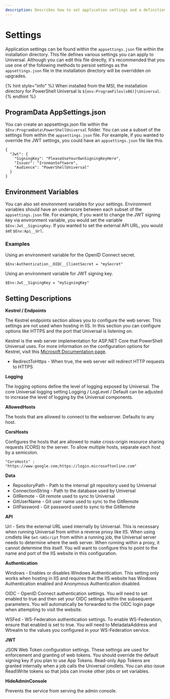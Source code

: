 ```yaml
---
description: Describes how to set application settings and a definition of the settings.
---
```


# Settings

Application settings can be found within the `appsettings.json` file within the installation directory. This file defines various settings you can apply to Universal. Although you can edit this file directly, it's recommended that you use one of the following methods to persist settings as the `appsettings.json` file in the installation directory will be overridden on upgrades. 

{% hint style="info" %}
When installed from the MSI, the installation directory for PowerShell Universal is `${env:ProgramFiles(x86)}\Universal`. 
{% endhint %}

## ProgramData AppSettings.json

You can create an appsettings.json file within the `$Env:ProgramData\PowerShellUniversal` folder. You can use a subset of the settings from within the `appsettings.json` file. For example, if you wanted to override the JWT settings, you could have an `appsettings.json` file like this. 

```text
{
  "Jwt": {  
    "SigningKey": "PleaseUseYourOwnSigningKeyHere",  
    "Issuer": "IronmanSoftware",
    "Audience": "PowerShellUniversal"
  }
}
```

## Environment Variables 

You can also set environment variables for your settings. Environment variables should have an underscore between each subset of the `appsettings.json` file. For example, if you want to change the JWT signing key via environment variable, you would set the variable `$Env:Jwt__SigningKey`. If you wanted to set the external API URL, you would set `$Env:Api__Url`. 

### Examples

Using an environment variable for the OpenID Connect secret.

```text
$Env:Authentication__OIDC__ClientSecret = "mySecret"
```

Using an environment variable for JWT signing key.

```text
$Env:Jwt__SigningKey = "mySigningKey"
```

## Setting Descriptions

**Kestrel / Endpoints** 

The Kestrel endpoints section allows you to configure the web server. This settings are not used when hosting in IIS. In this section you can configure options like HTTPS and the port that Universal is listening on. 

Kestrel is the web server implementation for ASP.NET Core that PowerShell Universal uses. For more information on the configuration options for Kestrel, visit this [Microsoft Documentation page](https://docs.microsoft.com/en-us/aspnet/core/fundamentals/servers/kestrel?view=aspnetcore-3.1#listenoptionsusehttps). 

* RedirectToHttps - When true, the web server will redirect HTTP requests to HTTPS

**Logging**

The logging options define the level of logging exposed by Universal. The core Universal logging setting Logging / LogLevel / Default can be adjusted to increase the level of logging by the Universal components.

**AllowedHosts**

The hosts that are allowed to connect to the webserver. Defaults to any host. 

**CorsHosts**

Configures the hosts that are allowed to make cross-origin resource sharing requests \(CORS\) to the server. To allow multiple hosts, separate each host by a semicolon. 

```text
"CorsHosts" : "https://www.google.com;https://login.microsoftonline.com"
```

**Data**

* RepositoryPath - Path to the internal git repository used by Universal
* ConnectionString - Path to the database used by Universal
* GitRemote - Git remote used to sync to Universal
* GitUserName - Git user name used to sync to the GitRemote
* GitPassword - Git password used to sync to the GitRemote

**API**

Url - Sets the external URL used internally by Universal. This is necessary when running Universal from within a reverse proxy like IIS. When using cmdlets like `Get-UAScript` from within a running job, the Universal server needs to determine where the web server. When running within a proxy, it cannot determine this itself. You will want to configure this to point to the name and port of the IIS website in this configuration. 

**Authentication**

Windows - Enables or disables Windows Authentication. This setting only works when hosting in IIS and requires that the IIS website has Windows Authentication enabled and Anonymous Authentication disabled. 

OIDC - OpenID Connect authentication settings. You will need to set enabled to true and then set your OIDC settings within the subsequent parameters. You will automatically be forwarded to the OIDC login page when attempting to visit the website. 

WSFed - WS-Federation authentication settings. To enable WS-Federation, ensure that enabled is set to true. You will need to MetadataAddress and Wtrealm to the values you configured in your WS-Federation service. 

**JWT**

JSON Web Token configuration settings. These settings are used for enforcement and granting of web tokens. You should override the default signing key if you plan to use App Tokens. Read-only App Tokens are granted internally when a job calls the Universal cmdlets. You can also issue Read\Write tokens so that jobs can invoke other jobs or set variables. 

**HideAdminConsole**

Prevents the service from serving the admin console. 

